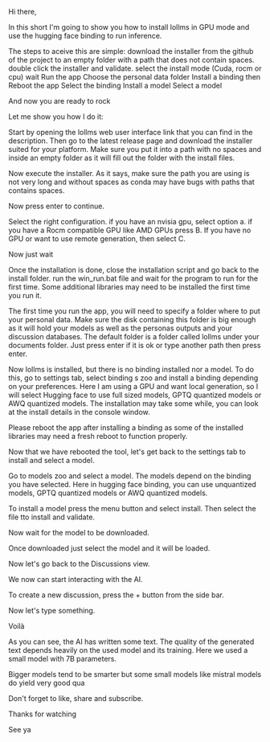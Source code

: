 Hi there,

In this short I'm going to show you how to install lollms in GPU mode and use the hugging face binding to run inference.

The steps to aceive this are simple:
download the installer from the github of the project to an empty folder with a path that does not contain spaces.
double click the installer and validate.
select the install mode (Cuda, rocm or cpu)
wait
Run the app
Choose the personal data folder
Install a binding then Reboot the app
Select the binding
Install a model
Select a model

And now you are ready to rock

Let me show you how I do it:

Start by opening the lollms web user interface link that you can find in the description. Then go to the latest release page and download the installer suited for your platform. Make sure you put it into a path with no spaces and inside an empty folder as it will fill out the folder with the install files.

Now execute the installer. As it says, make sure the path you are using is not very long and without spaces as conda may have bugs with paths that contains spaces.

Now press enter to continue.

Select the right configuration. if you have an nvisia gpu, select option a. if you have a Rocm compatible GPU like AMD GPUs press B. If you have no GPU or want to use remote generation, then select C.

Now just wait

Once the installation is done, close the installation script and go back to the install folder.
run the win_run.bat file and wait for the program to run for the first time.
Some additional libraries may need to be installed the first time you run it.


The first time you run the app, you will need to specify a folder where to put your personal data. Make sure the disk containing this folder is big enough as it will hold your models as well as the personas outputs and your discussion databases. The default folder is a folder called lollms under your documents folder. Just press enter if it is ok or type another path then press enter.

Now lollms is installed, but there is no binding installed nor a model. To do this, go to settings tab, select binding s zoo and install a binding depending on your preferences. Here I am using a GPU and want local generation, so I will select Hugging face to use full sized models, GPTQ quantized models or AWQ quantized models. The installation may take some while, you can look at the install details in the console window.

Please reboot the app after installing a binding as some of the installed libraries may need a fresh reboot to function properly.

Now that we have rebooted the tool, let's get back to the settings tab to install and select a model.

Go to models zoo and select a model. The models depend on the binding you have selected. Here in hugging face binding, you can use unquantized models, GPTQ quantized models or AWQ quantized models.

To install a model press the menu button and select install. Then select the file tto install and validate.

Now wait for the model to be downloaded.

Once downloaded just select the model and it will be loaded.

Now let's go back to the Discussions view.

We now can start interacting with the AI.

To create a new discussion, press the + button from the side bar.

Now let's type something.


Voilà

As you can see, the AI has written some text. The quality of the generated text depends heavily on the used model and its training. Here we used a small model with 7B parameters.

Bigger models tend to be smarter but some small models like mistral models do yield very good qua

Don't forget to like, share and subscribe.

Thanks for watching

See ya